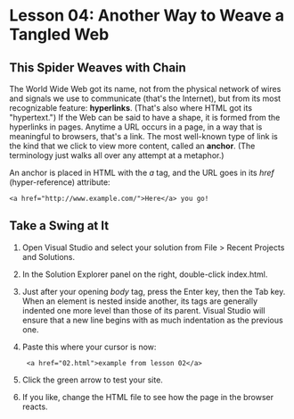 Lesson 04: Another Way to Weave a Tangled Web
=============================================

This Spider Weaves with Chain
-----------------------------

The World Wide Web got its name, not from the physical network of wires and signals we use to communicate (that's the Internet), but from its most recognizable feature: **hyperlinks**. (That's also where HTML got its "hypertext.") If the Web can be said to have a shape, it is formed from the hyperlinks in pages. Anytime a URL occurs in a page, in a way that is meaningful to browsers, that's a link. The most well-known type of link is the kind that we click to view more content, called an **anchor**. (The terminology just walks all over any attempt at a metaphor.)

An anchor is placed in HTML with the *a* tag, and the URL goes in its *href* (hyper-reference) attribute:

    <a href="http://www.example.com/">Here</a> you go!

Take a Swing at It
------------------

1. Open Visual Studio and select your solution from File > Recent Projects and Solutions.

2. In the Solution Explorer panel on the right, double-click index.html.

3. Just after your opening *body* tag, press the Enter key, then the Tab key. When an element is nested inside another, its tags are generally indented one more level than those of its parent. Visual Studio will ensure that a new line begins with as much indentation as the previous one.

4. Paste this where your cursor is now:
        
        <a href="02.html">example from lesson 02</a>
        
5. Click the green arrow to test your site.

6. If you like, change the HTML file to see how the page in the browser reacts.


